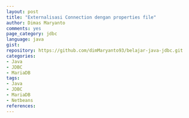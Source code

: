 ```yaml
---
layout: post
title: "Externalisasi Connection dengan properties file"
author: Dimas Maryanto
comments: yes
page_category: jdbc
language: java
gist:
repository: https://github.com/dimMaryanto93/belajar-java-jdbc.git
categories:
- Java
- JDBC
- MariaDB
tags:
- Java
- JDBC
- MariaDB
- Netbeans
references:
---
```

